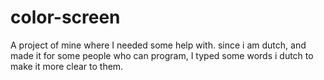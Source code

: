 # color-screen
A project of mine where I needed some help with.
since i am dutch, and made it for some people who can program, I typed some words i  dutch to make it more clear to them.

